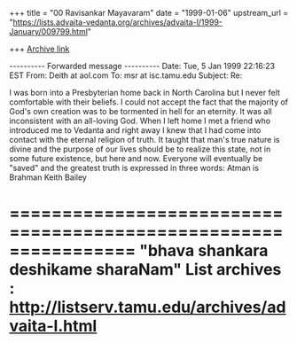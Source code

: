 +++
title = "00 Ravisankar Mayavaram"
date = "1999-01-06"
upstream_url = "https://lists.advaita-vedanta.org/archives/advaita-l/1999-January/009799.html"

+++
[Archive link](https://lists.advaita-vedanta.org/archives/advaita-l/1999-January/009799.html)

---------- Forwarded message ----------
Date: Tue, 5 Jan 1999 22:16:23 EST
From: Deith at aol.com
To: msr at isc.tamu.edu
Subject: Re:

I was born into a Presbyterian home back in North Carolina but I never felt
comfortable with their beliefs.  I could not accept the fact that the majority
of God's own creation was to be tormented in hell for an eternity.  It was all
inconsistent with an all-loving God.  When I left home I met a friend who
introduced me to Vedanta and right away I knew that I had come into contact
with the eternal religion of truth.  It taught that man's true nature is
divine and the purpose of our lives should be to realize this state, not in
some future existence, but here and now.  Everyone will eventually be "saved"
and the greatest truth is expressed in three words: Atman is Brahman
Keith Bailey

================================================================
"bhava shankara deshikame sharaNam"
List archives : http://listserv.tamu.edu/archives/advaita-l.html
================================================================

